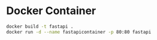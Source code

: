# Docker Container

```bash
docker build -t fastapi .
docker run -d --name fastapicontainer -p 80:80 fastapi
```
